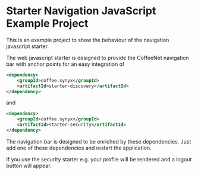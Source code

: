 # Starter Navigation JavaScript Example Project

This is an example project to show the behaviour
of the navigation javascript starter.

The web javascript starter is designed to provide
the CoffeeNet navigation bar with anchor points for
an easy integration of

```xml
<dependency>
    <groupId>coffee.synyx</groupId>
    <artifactId>starter-discovery</artifactId>
</dependency>
```

and

```xml
<dependency>
    <groupId>coffee.synyx</groupId>
    <artifactId>starter-security</artifactId>
</dependency>
```

The navigation bar is designed to be enriched
by these dependencies. Just add one of these
dependencies and restart the application.

If you use the security starter e.g. your profile
will be rendered and a logout button will appear.